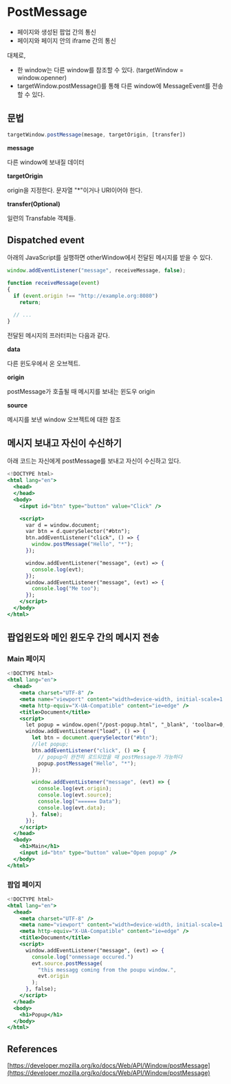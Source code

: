 # PostMessage

- 페이지와 생성된 팝업 간의 통신
- 페이지와 페이지 안의 iframe 간의 통신

대체로, 

- 한 window는 다른 window를 참조할 수 있다. (targetWindow = window.openner)
- targetWindow.postMessage()를 통해 다른 window에 MessageEvent를 전송할 수 있다.

## 문법

```jsx
targetWindow.postMessage(mesage, targetOrigin, [transfer])
```

**message**

다른 window에 보내질 데이터 

**targetOrigin**

origin을 지정한다.  문자열 "*"이거나 URI이어야 한다. 

**transfer(Optional)**

일련의  Transfable 객체들.




## Dispatched event

아래의 JavaScript를 실행하면 otherWindow에서 전달된 메시지를 받을  수 있다. 

```jsx
window.addEventListener("message", receiveMessage, false);

function receiveMessage(event)
{
  if (event.origin !== "http://example.org:8080")
    return;

  // ...
}
```

전달된 메시지의 프러터피는 다음과 같다. 

**data**

다른 윈도우에서 온 오브젝트. 

**origin**

postMessage가 호출될 때 메시지를 보내는 윈도우 origin 

**source**

메시지를 보낸 window 오브젝트에 대한 참조 

## 메시지 보내고 자신이 수신하기

아래 코드는 자신에게 postMessage를 보내고 자신이 수신하고 있다. 

```jsx
<!DOCTYPE html>
<html lang="en">
  <head>
  </head>
  <body>
    <input id="btn" type="button" value="Click" />

    <script>
      var d = window.document;
      var btn = d.querySelector("#btn");
      btn.addEventListener("click", () => {
        window.postMessage("Hello", "*");
      });

      window.addEventListener("message", (evt) => {
        console.log(evt);
      });
      window.addEventListener("message", (evt) => {
        console.log("Me too");
      });
    </script>
  </body>
</html>
```

## 팝업윈도와 메인 윈도우 간의 메시지 전송

### Main 페이지

```jsx
<!DOCTYPE html>
<html lang="en">
  <head>
    <meta charset="UTF-8" />
    <meta name="viewport" content="width=device-width, initial-scale=1.0" />
    <meta http-equiv="X-UA-Compatible" content="ie=edge" />
    <title>Document</title>
    <script>
      let popup = window.open("/post-popup.html", "_blank", 'toolbar=0,location=0,menubar=0');
      window.addEventListener("load", () => {
        let btn = document.querySelector("#btn");
        //let popup;
        btn.addEventListener("click", () => {
          // popup이 완전히 로드되었을 때 postMessage가 가능하다 
          popup.postMessage("Hello", "*");
        });

        window.addEventListener("message", (evt) => {
          console.log(evt.origin);
          console.log(evt.source);
          console.log("====== Data");
          console.log(evt.data);
        }, false);
      });
    </script>
  </head>
  <body>
    <h1>Main</h1>
    <input id="btn" type="button" value="Open popup" />
  </body>
</html>
```

### 팝업 페이지

```jsx
<!DOCTYPE html>
<html lang="en">
  <head>
    <meta charset="UTF-8" />
    <meta name="viewport" content="width=device-width, initial-scale=1.0" />
    <meta http-equiv="X-UA-Compatible" content="ie=edge" />
    <title>Document</title>
    <script>
      window.addEventListener("message", (evt) => {
        console.log("onmessage occured.")
        evt.source.postMessage(
          "this messagg coming from the poupu window.",
          evt.origin
        );
      }, false);
    </script>
  </head>
  <body>
    <h1>Popup</h1>
  </body>
</html>
```

## References

[https://developer.mozilla.org/ko/docs/Web/API/Window/postMessage](https://developer.mozilla.org/ko/docs/Web/API/Window/postMessage)
